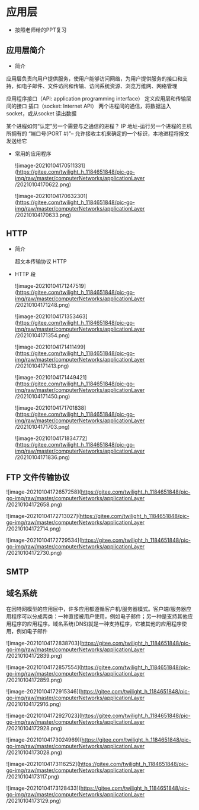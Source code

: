 # 应用层

- 按照老师给的PPT复习

## 应用层简介

- 简介

应用层负责向用户提供服务，使用户能够访问网络，为用户提供服务的接口和支持，如电子邮件、文件访问和传输、访问系统资源、浏览万维网、网络管理

应用程序接口（API: application programming interface）
定义应用层和传输层间的接口
插口（socket: Internet API）
两个进程间的通信，将数据送入 socket，或从socket 读出数据



某个进程如何“认定”另一个需要与之通信的进程？
 IP 地址-运行另一个进程的主机所拥有的
 “端口号(PORT #)”– 允许接收主机来确定的一个标识，本地进程将报文发送给它

- 常用的应用程序

  ![image-20210104170511331](https://gitee.com/twilight_h_1184651848/pic-go-img/raw/master/computerNetworks/applicationLayer /20210104170622.png)

  ![image-20210104170632301](https://gitee.com/twilight_h_1184651848/pic-go-img/raw/master/computerNetworks/applicationLayer /20210104170633.png)

## HTTP

- 简介

  超文本传输协议 HTTP

- HTTP 段

  ![image-20210104171247519](https://gitee.com/twilight_h_1184651848/pic-go-img/raw/master/computerNetworks/applicationLayer /20210104171248.png)

  ![image-20210104171353463](https://gitee.com/twilight_h_1184651848/pic-go-img/raw/master/computerNetworks/applicationLayer /20210104171354.png)

  ![image-20210104171411499](https://gitee.com/twilight_h_1184651848/pic-go-img/raw/master/computerNetworks/applicationLayer /20210104171413.png)

  ![image-20210104171449421](https://gitee.com/twilight_h_1184651848/pic-go-img/raw/master/computerNetworks/applicationLayer /20210104171450.png)

  ![image-20210104171701838](https://gitee.com/twilight_h_1184651848/pic-go-img/raw/master/computerNetworks/applicationLayer /20210104171703.png)

  ![image-20210104171834772](https://gitee.com/twilight_h_1184651848/pic-go-img/raw/master/computerNetworks/applicationLayer /20210104171836.png)

## FTP 文件传输协议

![image-20210104172657258](https://gitee.com/twilight_h_1184651848/pic-go-img/raw/master/computerNetworks/applicationLayer /20210104172658.png)

![image-20210104172713027](https://gitee.com/twilight_h_1184651848/pic-go-img/raw/master/computerNetworks/applicationLayer /20210104172714.png)

![image-20210104172729534](https://gitee.com/twilight_h_1184651848/pic-go-img/raw/master/computerNetworks/applicationLayer /20210104172730.png)

## SMTP





## 域名系统

在因特网模型的应用层中，许多应用都遵循客户机/服务器模式。客户端/服务器应用程序可以分成两类：一种直接被用户使用，例如电子邮件；另一种是支持其他应用程序的应用程序。域名系统(DNS)就是一种支持程序，它被其他的应用程序使用，例如电子邮件

![image-20210104172838703](https://gitee.com/twilight_h_1184651848/pic-go-img/raw/master/computerNetworks/applicationLayer /20210104172839.png)

![image-20210104172857554](https://gitee.com/twilight_h_1184651848/pic-go-img/raw/master/computerNetworks/applicationLayer /20210104172859.png)

![image-20210104172915346](https://gitee.com/twilight_h_1184651848/pic-go-img/raw/master/computerNetworks/applicationLayer /20210104172916.png)

![image-20210104172927023](https://gitee.com/twilight_h_1184651848/pic-go-img/raw/master/computerNetworks/applicationLayer /20210104172928.png)

![image-20210104173024969](https://gitee.com/twilight_h_1184651848/pic-go-img/raw/master/computerNetworks/applicationLayer /20210104173028.png)

![image-20210104173116252](https://gitee.com/twilight_h_1184651848/pic-go-img/raw/master/computerNetworks/applicationLayer /20210104173117.png)

![image-20210104173128433](https://gitee.com/twilight_h_1184651848/pic-go-img/raw/master/computerNetworks/applicationLayer /20210104173129.png)

